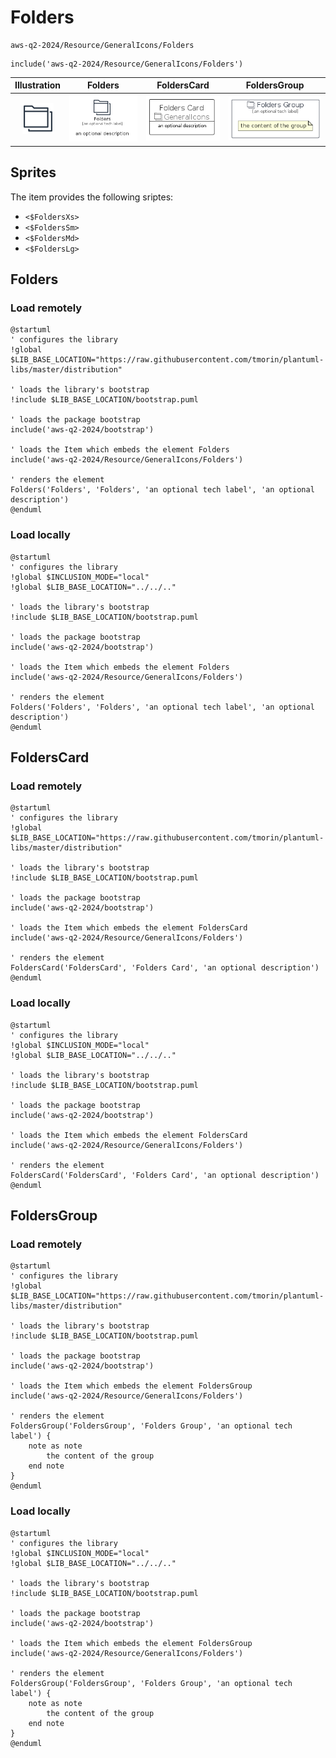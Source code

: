 # Folders


```text
aws-q2-2024/Resource/GeneralIcons/Folders
```

```text
include('aws-q2-2024/Resource/GeneralIcons/Folders')
```



| Illustration | Folders | FoldersCard | FoldersGroup |
| :---: | :---: | :---: | :---: |
| ![illustration for Illustration](../../../aws-q2-2024/Resource/GeneralIcons/Folders.png) | ![illustration for Folders](../../../aws-q2-2024/Resource/GeneralIcons/Folders.Local.png) | ![illustration for FoldersCard](../../../aws-q2-2024/Resource/GeneralIcons/FoldersCard.Local.png) | ![illustration for FoldersGroup](../../../aws-q2-2024/Resource/GeneralIcons/FoldersGroup.Local.png) |



## Sprites
The item provides the following sriptes:

- `<$FoldersXs>`
- `<$FoldersSm>`
- `<$FoldersMd>`
- `<$FoldersLg>`





## Folders

### Load remotely
```plantuml
@startuml
' configures the library
!global $LIB_BASE_LOCATION="https://raw.githubusercontent.com/tmorin/plantuml-libs/master/distribution"

' loads the library's bootstrap
!include $LIB_BASE_LOCATION/bootstrap.puml

' loads the package bootstrap
include('aws-q2-2024/bootstrap')

' loads the Item which embeds the element Folders
include('aws-q2-2024/Resource/GeneralIcons/Folders')

' renders the element
Folders('Folders', 'Folders', 'an optional tech label', 'an optional description')
@enduml
```

### Load locally
```plantuml
@startuml
' configures the library
!global $INCLUSION_MODE="local"
!global $LIB_BASE_LOCATION="../../.."

' loads the library's bootstrap
!include $LIB_BASE_LOCATION/bootstrap.puml

' loads the package bootstrap
include('aws-q2-2024/bootstrap')

' loads the Item which embeds the element Folders
include('aws-q2-2024/Resource/GeneralIcons/Folders')

' renders the element
Folders('Folders', 'Folders', 'an optional tech label', 'an optional description')
@enduml
```

## FoldersCard

### Load remotely
```plantuml
@startuml
' configures the library
!global $LIB_BASE_LOCATION="https://raw.githubusercontent.com/tmorin/plantuml-libs/master/distribution"

' loads the library's bootstrap
!include $LIB_BASE_LOCATION/bootstrap.puml

' loads the package bootstrap
include('aws-q2-2024/bootstrap')

' loads the Item which embeds the element FoldersCard
include('aws-q2-2024/Resource/GeneralIcons/Folders')

' renders the element
FoldersCard('FoldersCard', 'Folders Card', 'an optional description')
@enduml
```

### Load locally
```plantuml
@startuml
' configures the library
!global $INCLUSION_MODE="local"
!global $LIB_BASE_LOCATION="../../.."

' loads the library's bootstrap
!include $LIB_BASE_LOCATION/bootstrap.puml

' loads the package bootstrap
include('aws-q2-2024/bootstrap')

' loads the Item which embeds the element FoldersCard
include('aws-q2-2024/Resource/GeneralIcons/Folders')

' renders the element
FoldersCard('FoldersCard', 'Folders Card', 'an optional description')
@enduml
```

## FoldersGroup

### Load remotely
```plantuml
@startuml
' configures the library
!global $LIB_BASE_LOCATION="https://raw.githubusercontent.com/tmorin/plantuml-libs/master/distribution"

' loads the library's bootstrap
!include $LIB_BASE_LOCATION/bootstrap.puml

' loads the package bootstrap
include('aws-q2-2024/bootstrap')

' loads the Item which embeds the element FoldersGroup
include('aws-q2-2024/Resource/GeneralIcons/Folders')

' renders the element
FoldersGroup('FoldersGroup', 'Folders Group', 'an optional tech label') {
    note as note
        the content of the group
    end note
}
@enduml
```

### Load locally
```plantuml
@startuml
' configures the library
!global $INCLUSION_MODE="local"
!global $LIB_BASE_LOCATION="../../.."

' loads the library's bootstrap
!include $LIB_BASE_LOCATION/bootstrap.puml

' loads the package bootstrap
include('aws-q2-2024/bootstrap')

' loads the Item which embeds the element FoldersGroup
include('aws-q2-2024/Resource/GeneralIcons/Folders')

' renders the element
FoldersGroup('FoldersGroup', 'Folders Group', 'an optional tech label') {
    note as note
        the content of the group
    end note
}
@enduml
```

